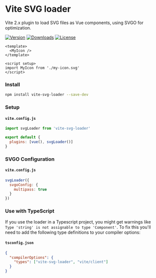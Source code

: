 # Vite SVG loader
Vite 2.x plugin to load SVG files as Vue components, using SVGO for optimization.

<a href="https://www.npmjs.com/package/vite-svg-loader" target="_blank"><img src="https://img.shields.io/npm/v/vite-svg-loader?style=flat-square" alt="Version"></a>
<a href="https://www.npmjs.com/package/vite-svg-loader" target="_blank"><img src="https://img.shields.io/npm/dw/vite-svg-loader?style=flat-square" alt="Downloads"></a>
<a href="https://www.npmjs.com/package/vite-svg-loader" target="_blank"><img src="https://img.shields.io/npm/l/vite-svg-loader?style=flat-square" alt="License"></a>

```vue
<template>
  <MyIcon />
</template>

<script setup>
import MyIcon from './my-icon.svg'
</script>
```

### Install
```bash
npm install vite-svg-loader --save-dev
```

### Setup

#### `vite.config.js`
```js
import svgLoader from 'vite-svg-loader'

export default {
  plugins: [vue(), svgLoader()]
}
```

### SVGO Configuration

#### `vite.config.js`
```js
svgLoader({
  svgoConfig: {
    multipass: true
  }
})
```

### Use with TypeScript
If you use the loader in a Typescript project, you might get warnings like `Type 'string' is not assignable to type 'Component'`.
To fix this you'll need to add the following type definitions to your compiler options:

#### `tsconfig.json`
```json
{
  "compilerOptions": {
    "types": ["vite-svg-loader", "vite/client"]
  }
}
```
